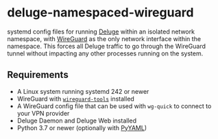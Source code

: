 # deluge-namespaced-wireguard

systemd config files for running [Deluge](https://deluge-torrent.org/) within an isolated network
namespace, with [WireGuard](https://www.wireguard.com/) as the only network interface within the
namespace. This forces all Deluge traffic to go through the WireGuard tunnel without impacting any
other processes running on the system.

## Requirements

* A Linux system running systemd 242 or newer
* WireGuard with [`wireguard-tools`](https://git.zx2c4.com/wireguard-tools) installed
* A WireGuard config file that can be used with `wg-quick` to connect to your VPN provider
* Deluge Daemon and Deluge Web installed
* Python 3.7 or newer (optionally with [PyYAML](https://pypi.org/project/PyYAML/))
